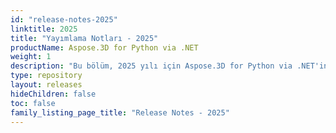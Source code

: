 ```yaml
---
id: "release-notes-2025"
linktitle: 2025
title: "Yayımlama Notları - 2025"
productName: Aspose.3D for Python via .NET
weight: 1
description: "Bu bölüm, 2025 yılı için Aspose.3D for Python via .NET'in yayın notlarını içerir. Bu yayın notlarında, mevcut sürümde düzeltilen sorunların yanı sıra tüm genel API ve davranış değişikliklerinin listesini yayınlıyoruz."
type: repository
layout: releases
hideChildren: false
toc: false
family_listing_page_title: "Release Notes - 2025"
---
```


